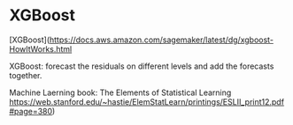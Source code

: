 # XGBoost

[XGBoost](https://docs.aws.amazon.com/sagemaker/latest/dg/xgboost-HowItWorks.html

XGBoost: forecast the residuals on different levels and add the forecasts together.

Machine Laerning book: The Elements of Statistical Learning
https://web.stanford.edu/~hastie/ElemStatLearn/printings/ESLII_print12.pdf#page=380)
